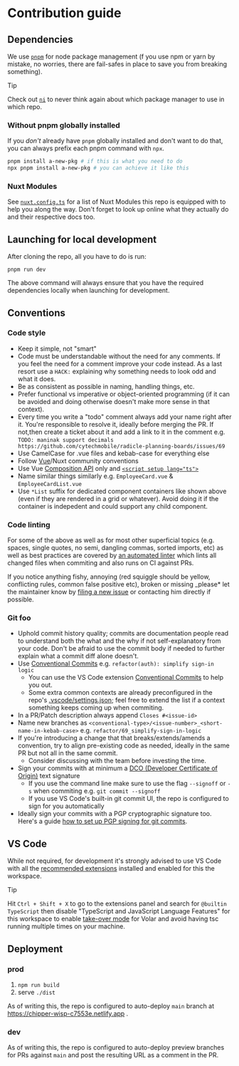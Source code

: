 # Contribution guide

## Dependencies

We use [`pnpm`](https://pnpm.io/motivation) for node package management (f you use npm or yarn by mistake, no worries, there are fail-safes in place to save you from breaking something).

> [!Tip]
> Check out [`ni`](https://github.com/antfu/ni) to never think again about which package manager to use in which repo.

### Without pnpm globally installed

If you _don't_ already have `pnpm` globally installed and don't want to do that, you can always prefix each pnpm command with `npx`.

```sh
pnpm install a-new-pkg # if this is what you need to do
npx pnpm install a-new-pkg # you can achieve it like this
```

### Nuxt Modules

See [`nuxt.config.ts`](./nuxt.config.ts) for a list of Nuxt Modules this repo is equipped with to help you along the way. Don't forget to look up online what they actually do and their respective docs too.

## Launching for local development

After cloning the repo, all you have to do is run:

```shell
pnpm run dev
```

The above command will always ensure that you have the required dependencies locally when launching for development.

## Conventions

### Code style

- Keep it simple, not "smart"
- Code must be understandable without the need for any comments. If you feel the need for a comment improve your code instead. As a last resort use a `HACK:` explaining why something needs to look odd and what it does.
- Be as consistent as possible in naming, handling things, etc.
- Prefer functional vs imperative or object-oriented programming (if it can be avoided and doing otherwise doesn't make more sense in that context).
- Every time you write a "todo" comment always add your name right after it. You're responsible to resolve it, ideally before merging the PR. If not,then create a ticket about it and add a link to it in the comment e.g. `TODO: maninak support decimals https://github.com/cytechmobile/radicle-planning-boards/issues/69`
- Use CamelCase for .vue files and kebab-case for everything else
- Follow [Vue](https://v2.vuejs.org/v2/style-guide)/Nuxt community conventions
- Use Vue [Composition API](https://vuejs.org/guide/extras/composition-api-faq.html#composition-api-faq) only and [`<script setup lang="ts">`](https://www.patterns.dev/vue/script-setup)
- Name similar things similarly e.g. `EmployeeCard.vue` & `EmployeeCardList.vue`
- Use `*List` suffix for dedicated component containers like shown above (even if they are rendered in a grid or whatever). Avoid doing it if the container is indepedent and could support any child component.

### Code linting

For some of the above as well as for most other superficial topics (e.g. spaces, single quotes, no semi, dangling commas, sorted imports, etc) as well as best practices are covered by [an automated linter](https://github.com/maninak/eslint-config) which lints all changed files when commiting and also runs on CI against PRs.

If you notice anything fishy, annoying (red squiggle should be yellow, conflicting rules, common false positive etc), broken or missing _please* let the maintainer know by [filing a new issue](https://github.com/maninak/eslint-config/issues/new) or contacting him directly if possible.

### Git foo

- Uphold commit history quality; commits are documentation people read to understand both the what and the why if not self-explanatory from your code. Don't be afraid to use the commit body if needed to further explain what a commit diff alone doesn't.
- Use [Conventional Commits](https://www.conventionalcommits.org) e.g. `refactor(auth): simplify sign-in logic`
  - You can use the VS Code extension [Conventional Commits](https://marketplace.visualstudio.com/items?itemName=vivaxy.vscode-conventional-commits) to help you out.
  - Some extra common contexts are already preconfigured in the repo's [.vscode/settings.json](.vscode/settings.json); feel free to extend the list if a context something keeps coming up when commiting.
- In a PR/Patch description always append `Closes #<issue-id>`
- Name new branches as `<conventional-type>/<issue-number>_<short-name-in-kebab-case>` e.g. `refactor/69_simplify-sign-in-logic`
- If you're introducing a change that that breaks/extends/amends a convention, try to align pre-existing code as needed, ideally in the same PR but not all in the same commit.
  - Consider discussing with the team before investing the time.
- Sign your commits with at minimum a [DCO (Developer Certificate of Origin)](https://developercertificate.org/) text signature
  - If you use the command line make sure to use the flag `--signoff` or `-s` when commiting e.g. `git commit --signoff`
  - If you use VS Code's built-in git commit UI, the repo is configured to sign for you automatically
- Ideally sign your commits with a PGP cryptographic signature too. Here's a guide [how to set up PGP signing for git commits](https://docs.github.com/en/authentication/managing-commit-signature-verification).

## VS Code

While not required, for development it's strongly advised to use VS Code with all the [recommended extensions](.vscode/extensions.json) installed and enabled for this the workspace.

> [!Tip]
> Hit `Ctrl + Shift + X` to go to the extensions panel and search for `@builtin TypeScript` then disable "TypeScript and JavaScript Language Features" for this workspace to enable [take-over mode](https://vuejs.org/guide/typescript/overview.html#volar-takeover-mode) for Volar and avoid having tsc running multiple times on your machine.

## Deployment

### prod

1. `npm run build`
2. serve `./dist`

As of writing this, the repo is configured to auto-deploy `main` branch at https://chipper-wisp-c7553e.netlify.app .

### dev

As of writing this, the repo is configured to auto-deploy preview branches for PRs against `main` and post the resulting URL as a comment in the PR.

